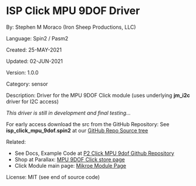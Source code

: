 # ISP Click MPU 9DOF Driver

By: Stephen M Moraco (Iron Sheep Productions, LLC)

Language: Spin2 / Pasm2

Created: 25-MAY-2021

Updated: 02-JUN-2021

Version: 1.0.0

Category: sensor

Description:
Driver for the MPU 9DOF Click module (uses underlying **jm_i2c** driver for I2C access)

*This driver is still in development and final testing...*
  
For early access download the src from the GitHub Repository: See **isp\_click\_mpu_9dof.spin2** at our [GitHub Repo Source tree](https://github.com/ironsheep/P2-click-MPU-9dof/tree/main/src)

Related: 

- See Docs, Example Code at [P2 Click MPU 9dof Github Repository](https://github.com/ironsheep/P2-click-MPU-9dof)
- Shop at Parallax: [MPU 9DOF Click store page](https://www.parallax.com/product/mpu-9dof-click)
- Click Module main page: [Mikroe Module Page](https://www.mikroe.com/mpu-9dof-click)

License: MIT (see end of source code)
